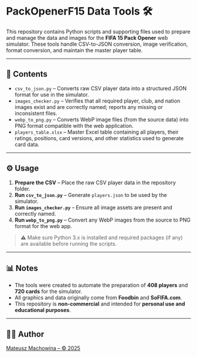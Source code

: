# PackOpenerF15 Data Tools 🛠️

This repository contains Python scripts and supporting files used to prepare and manage the data and images for the **FIFA 15 Pack Opener** web simulator. These tools handle CSV-to-JSON conversion, image verification, format conversion, and maintain the master player table.

---

## 📂 Contents

- `csv_to_json.py` – Converts raw CSV player data into a structured JSON format for use in the simulator.  
- `images_checker.py` – Verifies that all required player, club, and nation images exist and are correctly named; reports any missing or inconsistent files.  
- `webp_to_png.py` – Converts WebP image files (from the source data) into PNG format compatible with the web application.  
- `players_table.xlsx` – Master Excel table containing all players, their ratings, positions, card versions, and other statistics used to generate card data.

---

## ⚙️ Usage

1. **Prepare the CSV** – Place the raw CSV player data in the repository folder.  
2. **Run `csv_to_json.py`** – Generate `players.json` to be used by the simulator.  
3. **Run `images_checker.py`** – Ensure all image assets are present and correctly named.  
4. **Run `webp_to_png.py`** – Convert any WebP images from the source to PNG format for the web app.  

> ⚠️ Make sure Python 3.x is installed and required packages (if any) are available before running the scripts.

---

## 📊 Notes

- The tools were created to automate the preparation of **408 players** and **720 cards** for the simulator.  
- All graphics and data originally come from **Foodbin** and **SoFIFA.com**.  
- This repository is **non-commercial** and intended for **personal use and educational purposes**.

---

## 👨‍💻 Author

[Mateusz Machowina – © 2025](https://github.com/MateuszMachowina)
